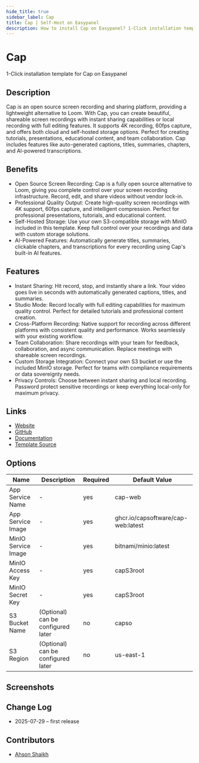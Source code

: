 ```yaml
---
hide_title: true
sidebar_label: Cap
title: Cap | Self-Host on Easypanel
description: How to install Cap on Easypanel? 1-Click installation template for Cap on Easypanel
---
```


<!-- generated -->

# Cap

1-Click installation template for Cap on Easypanel

## Description

Cap is an open source screen recording and sharing platform, providing a lightweight alternative to Loom. With Cap, you can create beautiful, shareable screen recordings with instant sharing capabilities or local recording with full editing features. It supports 4K recording, 60fps capture, and offers both cloud and self-hosted storage options. Perfect for creating tutorials, presentations, educational content, and team collaboration. Cap includes features like auto-generated captions, titles, summaries, chapters, and AI-powered transcriptions.

## Benefits

- Open Source Screen Recording: Cap is a fully open source alternative to Loom, giving you complete control over your screen recording infrastructure. Record, edit, and share videos without vendor lock-in.
- Professional Quality Output: Create high-quality screen recordings with 4K support, 60fps capture, and intelligent compression. Perfect for professional presentations, tutorials, and educational content.
- Self-Hosted Storage: Use your own S3-compatible storage with MinIO included in this template. Keep full control over your recordings and data with custom storage solutions.
- AI-Powered Features: Automatically generate titles, summaries, clickable chapters, and transcriptions for every recording using Cap's built-in AI features.

## Features

- Instant Sharing: Hit record, stop, and instantly share a link. Your video goes live in seconds with automatically generated captions, titles, and summaries.
- Studio Mode: Record locally with full editing capabilities for maximum quality control. Perfect for detailed tutorials and professional content creation.
- Cross-Platform Recording: Native support for recording across different platforms with consistent quality and performance. Works seamlessly with your existing workflow.
- Team Collaboration: Share recordings with your team for feedback, collaboration, and async communication. Replace meetings with shareable screen recordings.
- Custom Storage Integration: Connect your own S3 bucket or use the included MinIO storage. Perfect for teams with compliance requirements or data sovereignty needs.
- Privacy Controls: Choose between instant sharing and local recording. Password protect sensitive recordings or keep everything local-only for maximum privacy.

## Links

- [Website](https://cap.so/)
- [GitHub](https://github.com/capsoftware/cap)
- [Documentation](https://cap.so/docs)
- [Template Source](https://github.com/easypanel-io/templates/tree/main/templates/cap)

## Options

Name | Description | Required | Default Value
-|-|-|-
App Service Name | - | yes | cap-web
App Service Image | - | yes | ghcr.io/capsoftware/cap-web:latest
MinIO Service Image | - | yes | bitnami/minio:latest
MinIO Access Key | - | yes | capS3root
MinIO Secret Key | - | yes | capS3root
S3 Bucket Name | (Optional) can be configured later | no | capso
S3 Region | (Optional) can be configured later | no | us-east-1

## Screenshots


## Change Log

- 2025-07-29 – first release

## Contributors

- [Ahson Shaikh](https://github.com/Ahson-Shaikh)
